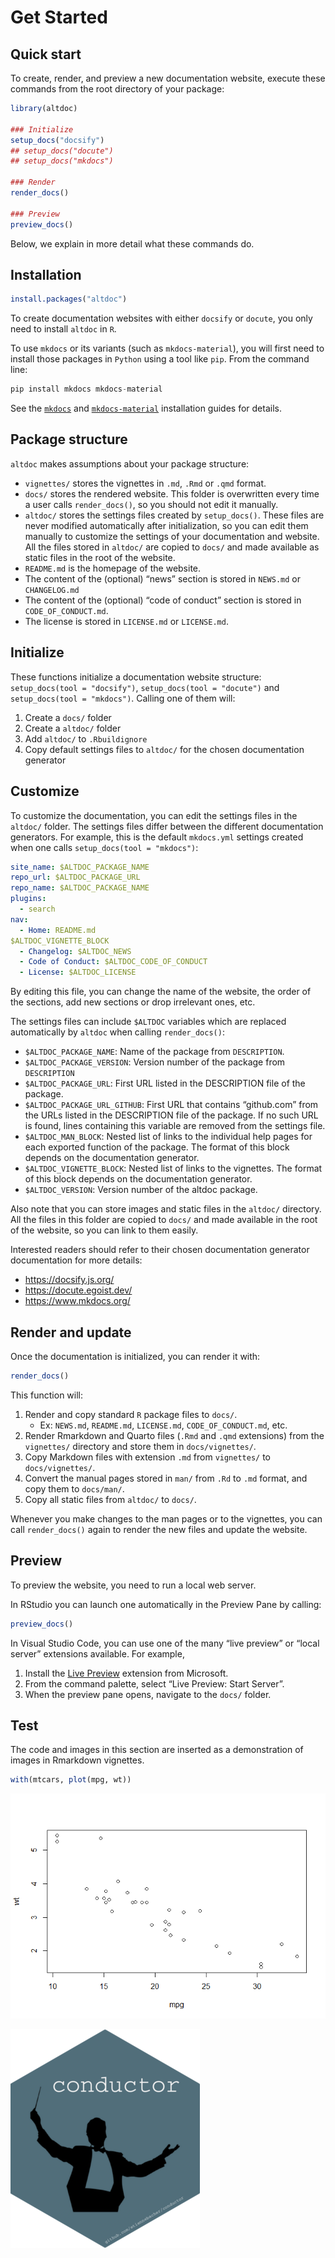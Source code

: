 # Get Started

## Quick start

To create, render, and preview a new documentation website, execute
these commands from the root directory of your package:

``` r
library(altdoc)

### Initialize
setup_docs("docsify")
## setup_docs("docute")
## setup_docs("mkdocs")

### Render
render_docs()

### Preview
preview_docs()
```

Below, we explain in more detail what these commands do.

## Installation

``` r
install.packages("altdoc")
```

To create documentation websites with either `docsify` or `docute`, you
only need to install `altdoc` in `R`.

To use `mkdocs` or its variants (such as `mkdocs-material`), you will
first need to install those packages in `Python` using a tool like
`pip`. From the command line:

``` python
pip install mkdocs mkdocs-material
```

See the [`mkdocs`](https://www.mkdocs.org/user-guide/installation/) and
[`mkdocs-material`](https://squidfunk.github.io/mkdocs-material/getting-started/#with-pip)
installation guides for details.

## Package structure

`altdoc` makes assumptions about your package structure:

-   `vignettes/` stores the vignettes in `.md`, `.Rmd` or `.qmd` format.
-   `docs/` stores the rendered website. This folder is overwritten
    every time a user calls `render_docs()`, so you should not edit it
    manually.
-   `altdoc/` stores the settings files created by `setup_docs()`. These
    files are never modified automatically after initialization, so you
    can edit them manually to customize the settings of your
    documentation and website. All the files stored in `altdoc/` are
    copied to `docs/` and made available as static files in the root of
    the website.  
-   `README.md` is the homepage of the website.
-   The content of the (optional) “news” section is stored in `NEWS.md`
    or `CHANGELOG.md`
-   The content of the (optional) “code of conduct” section is stored in
    `CODE_OF_CONDUCT.md`.
-   The license is stored in `LICENSE.md` or `LICENSE.md`.

## Initialize

These functions initialize a documentation website structure:
`setup_docs(tool = "docsify")`, `setup_docs(tool = "docute")` and
`setup_docs(tool = "mkdocs")`. Calling one of them will:

1.  Create a `docs/` folder
2.  Create a `altdoc/` folder
3.  Add `altdoc/` to `.Rbuildignore`
4.  Copy default settings files to `altdoc/` for the chosen
    documentation generator

## Customize

To customize the documentation, you can edit the settings files in the
`altdoc/` folder. The settings files differ between the different
documentation generators. For example, this is the default `mkdocs.yml`
settings created when one calls `setup_docs(tool = "mkdocs")`:

``` yaml
site_name: $ALTDOC_PACKAGE_NAME
repo_url: $ALTDOC_PACKAGE_URL
repo_name: $ALTDOC_PACKAGE_NAME
plugins:
  - search
nav:
  - Home: README.md
$ALTDOC_VIGNETTE_BLOCK
  - Changelog: $ALTDOC_NEWS
  - Code of Conduct: $ALTDOC_CODE_OF_CONDUCT
  - License: $ALTDOC_LICENSE
```

By editing this file, you can change the name of the website, the order
of the sections, add new sections or drop irrelevant ones, etc.

The settings files can include `$ALTDOC` variables which are replaced
automatically by `altdoc` when calling `render_docs()`:

-   `$ALTDOC_PACKAGE_NAME`: Name of the package from `DESCRIPTION`.
-   `$ALTDOC_PACKAGE_VERSION`: Version number of the package from
    `DESCRIPTION`
-   `$ALTDOC_PACKAGE_URL`: First URL listed in the DESCRIPTION file of
    the package.
-   `$ALTDOC_PACKAGE_URL_GITHUB`: First URL that contains “github.com”
    from the URLs listed in the DESCRIPTION file of the package. If no
    such URL is found, lines containing this variable are removed from
    the settings file.
-   `$ALTDOC_MAN_BLOCK`: Nested list of links to the individual help
    pages for each exported function of the package. The format of this
    block depends on the documentation generator.
-   `$ALTDOC_VIGNETTE_BLOCK`: Nested list of links to the vignettes. The
    format of this block depends on the documentation generator.
-   `$ALTDOC_VERSION`: Version number of the altdoc package.

Also note that you can store images and static files in the `altdoc/`
directory. All the files in this folder are copied to `docs/` and made
available in the root of the website, so you can link to them easily.

Interested readers should refer to their chosen documentation generator
documentation for more details:

-   https://docsify.js.org/
-   https://docute.egoist.dev/
-   https://www.mkdocs.org/

## Render and update

Once the documentation is initialized, you can render it with:

``` r
render_docs()
```

This function will:

1.  Render and copy standard `R` package files to `docs/`.
    -   Ex: `NEWS.md`, `README.md`, `LICENSE.md`, `CODE_OF_CONDUCT.md`,
        etc.
2.  Render Rmarkdown and Quarto files (`.Rmd` and `.qmd` extensions)
    from the `vignettes/` directory and store them in `docs/vignettes/`.
3.  Copy Markdown files with extension `.md` from `vignettes/` to
    `docs/vignettes/`.
4.  Convert the manual pages stored in `man/` from `.Rd` to `.md`
    format, and copy them to `docs/man/`.  
5.  Copy all static files from `altdoc/` to `docs/`.

Whenever you make changes to the man pages or to the vignettes, you can
call `render_docs()` again to render the new files and update the
website.

## Preview

To preview the website, you need to run a local web server.

In RStudio you can launch one automatically in the Preview Pane by
calling:

``` r
preview_docs()
```

In Visual Studio Code, you can use one of the many “live preview” or
“local server” extensions available. For example,

1.  Install the [Live
    Preview](https://marketplace.visualstudio.com/items?itemName=ms-vscode.live-server)
    extension from Microsoft.
2.  From the command palette, select “Live Preview: Start Server”.
3.  When the preview pane opens, navigate to the `docs/` folder.

## Test

The code and images in this section are inserted as a demonstration of
images in Rmarkdown vignettes.

``` r
with(mtcars, plot(mpg, wt))
```

<img
src="get-started.markdown_strict_files/figure-markdown_strict/unnamed-chunk-1-1.png"
id="fig-539a35d47e664c97a50115a146a7f1bd-1" />

<img src="images/hex-conductor.png"
id="fig-539a35d47e664c97a50115a146a7f1bd-2" />
